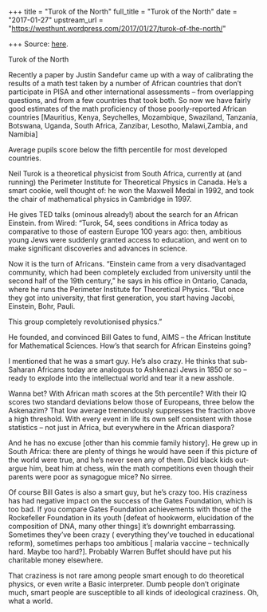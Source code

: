 +++
title = "Turok of the North"
full_title = "Turok of the North"
date = "2017-01-27"
upstream_url = "https://westhunt.wordpress.com/2017/01/27/turok-of-the-north/"

+++
Source: [here](https://westhunt.wordpress.com/2017/01/27/turok-of-the-north/).

Turok of the North

Recently a paper by Justin Sandefur came up with a way of calibrating
the results of a math test taken by a number of African countries that
don’t participate in PISA and other international assessments – from
overlapping questions, and from a few countries that took both. So now
we have fairly good estimates of the math proficiency of those
poorly-reported African countries \[Mauritius, Kenya, Seychelles,
Mozambique, Swaziland, Tanzania, Botswana, Uganda, South Africa,
Zanzibar, Lesotho, Malawi,Zambia, and Namibia\]

Average pupils score below the fifth percentile for most developed
countries.

Neil Turok is a theoretical physicist from South Africa, currently at
(and running) the Perimeter Institute for Theoretical Physics in Canada.
He’s a smart cookie, well thought of: he won the Maxwell Medal in 1992,
and took the chair of mathematical physics in Cambridge in 1997.

He gives TED talks (ominous already!) about the search for an African
Einstein. from Wired: “Turok, 54, sees conditions in Africa today as
comparative to those of eastern Europe 100 years ago: then, ambitious
young Jews were suddenly granted access to education, and went on to
make significant discoveries and advances in science.

Now it is the turn of Africans. “Einstein came from a very disadvantaged
community, which had been completely excluded from university until the
second half of the 19th century,” he says in his office in Ontario,
Canada, where he runs the Perimeter Institute for Theoretical Physics.
“But once they got into university, that first generation, you start
having Jacobi, Einstein, Bohr, Pauli.

This group completely revolutionised physics.”

He founded, and convinced Bill Gates to fund, AIMS – the African
Institute for Mathematical Sciences. How’s that search for African
Einsteins going?

I mentioned that he was a smart guy. He’s also crazy. He thinks that
sub-Saharan Africans today are analogous to Ashkenazi Jews in 1850 or so
– ready to explode into the intellectual world and tear it a new
asshole.

Wanna bet? With African math scores at the 5th percentile? With their IQ
scores two standard deviations below those of Europeans, three below the
Askenazim? That low average tremendously suppresses the fraction above a
high threshold. With every event in life its own self consistent with
those statistics – not just in Africa, but everywhere in the African
diaspora?

And he has no excuse \[other than his commie family history\]. He grew
up in South Africa: there are plenty of things he would have seen if
this picture of the world were true, and he’s never seen any of them.
Did black kids out-argue him, beat him at chess, win the math
competitions even though their parents were poor as synagogue mice? No
sirree.

Of course Bill Gates is also a smart guy, but he’s crazy too. His
craziness has had negative impact on the success of the Gates
Foundation, which is too bad. If you compare Gates Foundation
achievements with those of the Rockefeller Foundation in its youth
\[defeat of hookworm, elucidation of the composition of DNA, many other
things\] it’s downright embarrassing. Sometimes they’ve been crazy (
everything they’ve touched in educational reform), sometimes perhaps too
ambitious \[ malaria vaccine – technically hard. Maybe too hard?\].
Probably Warren Buffet should have put his charitable money elsewhere.

That craziness is not rare among people smart enough to do theoretical
physics, or even write a Basic interpreter. Dumb people don’t originate
much, smart people are susceptible to all kinds of ideological
craziness. Oh, what a world.

